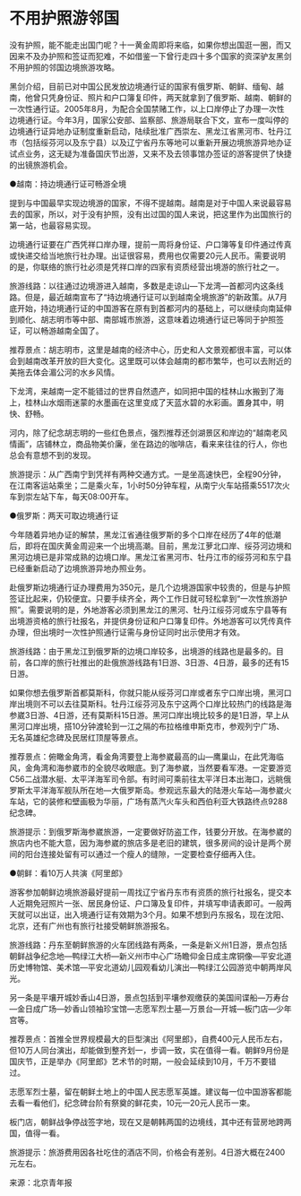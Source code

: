 # 不用护照游邻国  

没有护照，能不能走出国门呢？十一黄金周即将来临，如果你想出国逛一圈，而又因来不及办护照和签证而犯难，不如借鉴一下曾行走四十多个国家的资深驴友黑剑不用护照的邻国边境旅游攻略。  

黑剑介绍，目前已对中国公民发放边境通行证的国家有俄罗斯、朝鲜、缅甸、越南，他曾只凭身份证、照片和户口簿复印件，两天就拿到了俄罗斯、越南、朝鲜的一次性通行证。2005年8月，为配合全国禁赌工作，以上口岸停止了办理一次性边境通行证。今年3月，国家公安部、监察部、旅游局联合下文，宣布一度叫停的边境通行证异地办证制度重新启动，陆续批准广西崇左、黑龙江省黑河市、牡丹江市（包括绥芬河以及东宁县）以及辽宁省丹东等地可以重新开展边境旅游异地办证试点业务，这无疑为准备国庆节出游，又来不及去领事馆办签证的游客提供了快捷的出镜旅游机会。  

●越南：持边境通行证可畅游全境  

提到与中国最早实现边境游的国家，不得不提越南。越南是对于中国人来说最容易去的国家，所以，对于没有护照，没有出过国的国人来说，把这里作为出国旅行的第一站，也最容易实现。  

边境通行证要在广西凭祥口岸办理，提前一周将身份证、户口簿等复印件通过传真或快递交给当地旅行社办理。出证很容易，费用也仅需要20元人民币。需要说明的是，你联络的旅行社必须是凭祥口岸的四家有资质经营出境游的旅行社之一。  

旅游线路：以往通过边境游进入越南，多数是走谅山—下龙湾—首都河内这条线路。但是，最近越南宣布了“持边境通行证可以到越南全境旅游”的新政策。从7月底开始，持边境通行证的中国游客在原有到首都河内的基础上，可以继续向南延伸到顺化、胡志明市等中部、南部城市旅游，这意味着边境通行证已等同于护照签证，可以畅游越南全国了。  

推荐景点：胡志明市，这里是越南的经济中心，历史和人文景观都很丰富，可以体会到越南改革开放的巨大变化。这里既可以体会越南的都市繁华，也可以去附近的美拖去体会湄公河的水乡风情。  

下龙湾，来越南一定不能错过的世界自然遗产，如同把中国的桂林山水搬到了海上，桂林山水烟雨迷蒙的水墨画在这里变成了天蓝水碧的水彩画。置身其中，明快、舒畅。  

河内，除了纪念胡志明的一些红色景点，强烈推荐还剑湖景区和岸边的“越南老风情画”，店铺林立，商品物美价廉，坐在路边的咖啡店，看来来往往的行人，你也总会有意想不到的发现。  

旅游提示：从广西南宁到凭祥有两种交通方式。一是坐高速快巴，全程90分钟，在江南客运站乘坐；二是乘火车，1小时50分钟车程，从南宁火车站搭乘5517次火车到崇左站下车，每天08:00开车。  

●俄罗斯：两天可取边境通行证  

今年随着异地办证的解禁，黑龙江省通往俄罗斯的多个口岸在经历了4年的低潮后，即将在国庆黄金周迎来一个出境高潮。目前，黑龙江萝北口岸、绥芬河边境和黑河边境已是非常成熟的边境口岸。黑龙江省黑河市、牡丹江市的绥芬河和东宁县已经重新启动了边境旅游异地办照业务。  

赴俄罗斯边境通行证办理费用为350元，是几个边境游国家中较贵的，但是与护照签证比起来，仍较便宜。只要手续齐全，两个工作日就可轻松拿到“一次性旅游护照”。需要说明的是，外地游客必须到黑龙江的黑河、牡丹江绥芬河或东宁县等有出境游资格的旅行社报名，并提供身份证和户口簿复印件。外地游客可以凭传真件办理，但出境时一次性护照通行证需与身份证同时出示使用才有效。  

旅游线路：由于黑龙江到俄罗斯的边境口岸较多，出境游的线路也是最多的。目前，各口岸的旅行社推出的赴俄旅游线路有1日游、3日游、4日游，最多的还有15日游。  

如果你想去俄罗斯首都莫斯科，你就只能从绥芬河口岸或者东宁口岸出境，黑河口岸出境则不可以去往莫斯科。牡丹江绥芬河及东宁这两个口岸比较热门的线路是海参崴3日游、4日游，还有莫斯科15日游。黑河口岸出境比较多的是1日游，早上从黑河口岸出境，搭10分钟渡轮到一江之隔的布拉格维申斯克市，参观列宁广场、无名英雄纪念碑及民居红顶屋等景点。  

推荐景点：俯瞰金角湾，看金角湾要登上海参崴最高的山—鹰巢山，在此凭海临风，金角湾和海参崴市的全貌尽收眼底。到了海参崴，当然要看军港。一定要游览C56二战潜水艇、太平洋海军司令部。有时间可乘前往太平洋日本出海口，远眺俄罗斯太平洋海军舰队所在地—大俄罗斯岛。参观远东最大的陆港火车站—海参崴火车站，它的装修和壁画极为华丽，广场有蒸汽火车头和西伯利亚大铁路终点9288纪念碑。  

旅游提示：到俄罗斯海参崴旅游，一定要做好防盗工作，钱要分开放。在海参崴的旅店内也不能大意，因为海参崴的旅店多是老旧的建筑，很多房间的设计是两个房间的阳台连接处留有可以通过一个瘦人的缝隙，一定要检查仔细再入住。  

●朝鲜：看10万人共演《阿里郎》  

游客参加朝鲜边境旅游最好提前一周找辽宁省丹东市有资质的旅行社报名，提交本人近期免冠照片一张、居民身份证、户口簿及复印件，并填写申请表即可。一般两天就可以出证，出入境通行证有效期为3个月。如果不想到丹东报名，现在沈阳、北京，还有广州也有旅行社接受朝鲜旅游报名。  

旅游线路：丹东至朝鲜旅游的火车团线路有两条，一条是新义州1日游，景点包括朝鲜战争纪念地—鸭绿江大桥—新义州市中心广场瞻仰金日成主席铜像—平安北道历史博物馆、美术馆—平安北道幼儿园观看幼儿演出—鸭绿江公园游览中朝两岸风光。  

另一条是平壤开城妙香山4日游，景点包括到平壤参观缴获的美国间谍船—万寿台—金日成广场—妙香山领袖珍宝馆—志愿军烈士墓—万景台—开城—板门店—少年宫等。  

推荐景点：首推全世界规模最大的巨型演出《阿里郎》，自费400元人民币左右，但10万人同台演出，却能做到整齐划一，步调一致，实在值得一看。朝鲜9月份是国庆节，正是举办《阿里郎》艺术节的时期，一般会延续到10月，千万不要错过。  

志愿军烈士墓，留在朝鲜土地上的中国人民志愿军英雄。建议每一位中国游客都能去看一看他们，纪念碑台阶有祭奠的鲜花卖，10元—20元人民币一束。  

板门店，朝鲜战争停战签字地，现在又是朝韩两国的边境线，其中还有营房地跨两国，值得一看。  

旅游提示：旅游费用因各社吃住的酒店不同，价格会有差别。4日游大概在2400元左右。  

来源：北京青年报  
